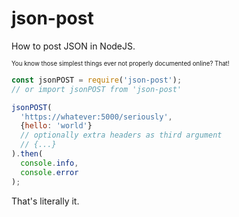# json-post
How to post JSON in NodeJS.

<sup><sub>You know those simplest things ever not properly documented online? That!</sub></sup>

```js
const jsonPOST = require('json-post');
// or import jsonPOST from 'json-post'

jsonPOST(
  'https://whatever:5000/seriously',
  {hello: 'world'}
  // optionally extra headers as third argument
  // {...}
).then(
  console.info,
  console.error
);
```

That's literally it.
